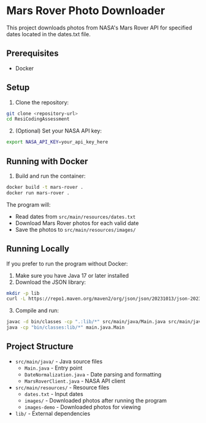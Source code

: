 # Mars Rover Photo Downloader

This project downloads photos from NASA's Mars Rover API for specified dates located in the dates.txt file.

## Prerequisites

- Docker

## Setup

1. Clone the repository:
```bash
git clone <repository-url>
cd ResiCodingAssessment
```

2. (Optional) Set your NASA API key:
```bash
export NASA_API_KEY=your_api_key_here
```

## Running with Docker

1. Build and run the container:
```bash
docker build -t mars-rover .
docker run mars-rover .  
```

The program will:
- Read dates from `src/main/resources/dates.txt`
- Download Mars Rover photos for each valid date
- Save the photos to `src/main/resources/images/`

## Running Locally

If you prefer to run the program without Docker:

1. Make sure you have Java 17 or later installed
2. Download the JSON library:
```bash
mkdir -p lib
curl -L https://repo1.maven.org/maven2/org/json/json/20231013/json-20231013.jar -o lib/json-20231013.jar
```

3. Compile and run:
```bash
javac -d bin/classes -cp ".:lib/*" src/main/java/Main.java src/main/java/DateNormalization.java src/main/java/MarsRoverClient.java
java -cp "bin/classes:lib/*" main.java.Main
```

## Project Structure

- `src/main/java/` - Java source files
  - `Main.java` - Entry point
  - `DateNormalization.java` - Date parsing and formatting
  - `MarsRoverClient.java` - NASA API client
- `src/main/resources/` - Resource files
  - `dates.txt` - Input dates
  - `images/` - Downloaded photos after running the program
  - `images-demo` - Downloaded photos for viewing 
- `lib/` - External dependencies